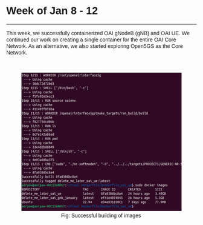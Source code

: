 <h1 style="text-align: left;"><span style="font-family: tahoma, arial, helvetica, sans-serif;">Week of Jan 8 - 12</span></h1>

---

<p style="text-align: left;"><span style="font-family: tahoma, arial, helvetica, sans-serif;">This week, we successfully containerized OAI gNodeB (gNB) and OAI UE. We continued our work on creating a single container for the entire OAI Core Network. As an alternative, we also started exploring Open5GS as the Core Network.</span></p>

<p style="text-align: left;"><span style="font-family: tahoma, arial, helvetica, sans-serif;">‎&nbsp;</span></p>

<figure class="image align-center"><img src="../images/Jan8-12/1.png" alt="" width="494" height="365"><figcaption><span style="font-family: tahoma, arial, helvetica, sans-serif;">&nbsp; &nbsp; &nbsp; &nbsp; &nbsp; &nbsp; &nbsp; &nbsp; &nbsp; &nbsp; &nbsp; &nbsp; &nbsp; &nbsp;Fig: Successful building of images</span></figcaption></figure>
